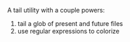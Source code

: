 A tail utility with a couple powers:
1. tail a glob of present and future files
2. use regular expressions to colorize
